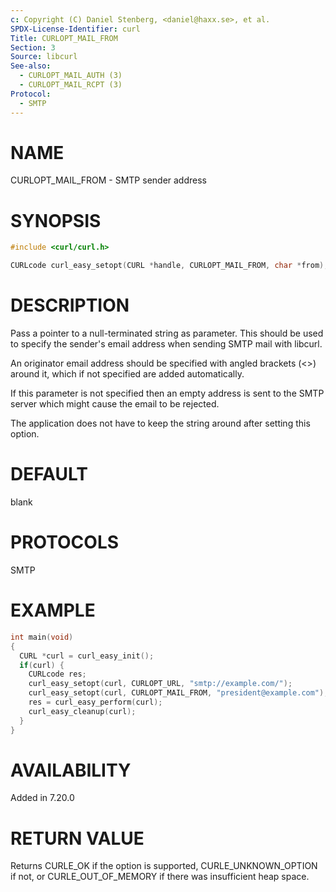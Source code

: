 ```yaml
---
c: Copyright (C) Daniel Stenberg, <daniel@haxx.se>, et al.
SPDX-License-Identifier: curl
Title: CURLOPT_MAIL_FROM
Section: 3
Source: libcurl
See-also:
  - CURLOPT_MAIL_AUTH (3)
  - CURLOPT_MAIL_RCPT (3)
Protocol:
  - SMTP
---
```


# NAME

CURLOPT_MAIL_FROM - SMTP sender address

# SYNOPSIS

~~~c
#include <curl/curl.h>

CURLcode curl_easy_setopt(CURL *handle, CURLOPT_MAIL_FROM, char *from);
~~~

# DESCRIPTION

Pass a pointer to a null-terminated string as parameter. This should be used
to specify the sender's email address when sending SMTP mail with libcurl.

An originator email address should be specified with angled brackets (\<\>)
around it, which if not specified are added automatically.

If this parameter is not specified then an empty address is sent to the SMTP
server which might cause the email to be rejected.

The application does not have to keep the string around after setting this
option.

# DEFAULT

blank

# PROTOCOLS

SMTP

# EXAMPLE

~~~c
int main(void)
{
  CURL *curl = curl_easy_init();
  if(curl) {
    CURLcode res;
    curl_easy_setopt(curl, CURLOPT_URL, "smtp://example.com/");
    curl_easy_setopt(curl, CURLOPT_MAIL_FROM, "president@example.com");
    res = curl_easy_perform(curl);
    curl_easy_cleanup(curl);
  }
}
~~~

# AVAILABILITY

Added in 7.20.0

# RETURN VALUE

Returns CURLE_OK if the option is supported, CURLE_UNKNOWN_OPTION if not, or
CURLE_OUT_OF_MEMORY if there was insufficient heap space.
